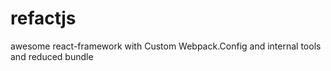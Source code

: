 # refactjs
awesome react-framework with Custom Webpack.Config and internal tools and reduced bundle
